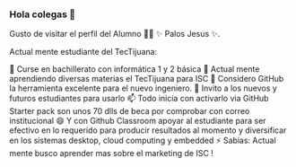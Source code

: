 ### Hola colegas 👋
Gusto de visitar el perfil del Alumno 👨‍🏫 ✨ Palos Jesus ✨.

Actual mente estudiante del TecTijuana:

🔭 Curse en bachillerato con informática 1 y 2 básica
📲 Actual mente aprendiendo diversas materias el TecTijuana para ISC
🤔 Considero GitHub la herramienta excelente para el nuevo ingeniero.
💬 Invito a los nuevos y futuros estudiantes para usarlo
📫 Todo inicia con activarlo via GitHub Starter pack son unos 70 dlls de beca por comprobar con correo institucional
😄 Y con Github Classroom apoyar al estudiante para ser efectivo en lo requerido para producir resultados al momento y diversificar en los sistemas desktop, cloud computing y embedded
⚡ Sabias: Actual mente busco aprender mas sobre el marketing de ISC !

<!--
**JPalos-5000/JPalos-5000** is a ✨ _special_ ✨ repository because its `README.md` (this file) appears on your GitHub profile.
